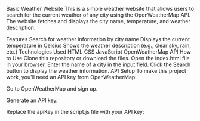 Basic Weather Website
This is a simple weather website that allows users to search for the current weather of any city using the OpenWeatherMap API. The website fetches and displays the city name, temperature, and weather description.

Features
Search for weather information by city name
Displays the current temperature in Celsius
Shows the weather description (e.g., clear sky, rain, etc.)
Technologies Used
HTML
CSS
JavaScript
OpenWeatherMap API
How to Use
Clone this repository or download the files.
Open the index.html file in your browser.
Enter the name of a city in the input field.
Click the Search button to display the weather information.
API Setup
To make this project work, you'll need an API key from OpenWeatherMap:

Go to OpenWeatherMap and sign up.

Generate an API key.

Replace the apiKey in the script.js file with your API key:
